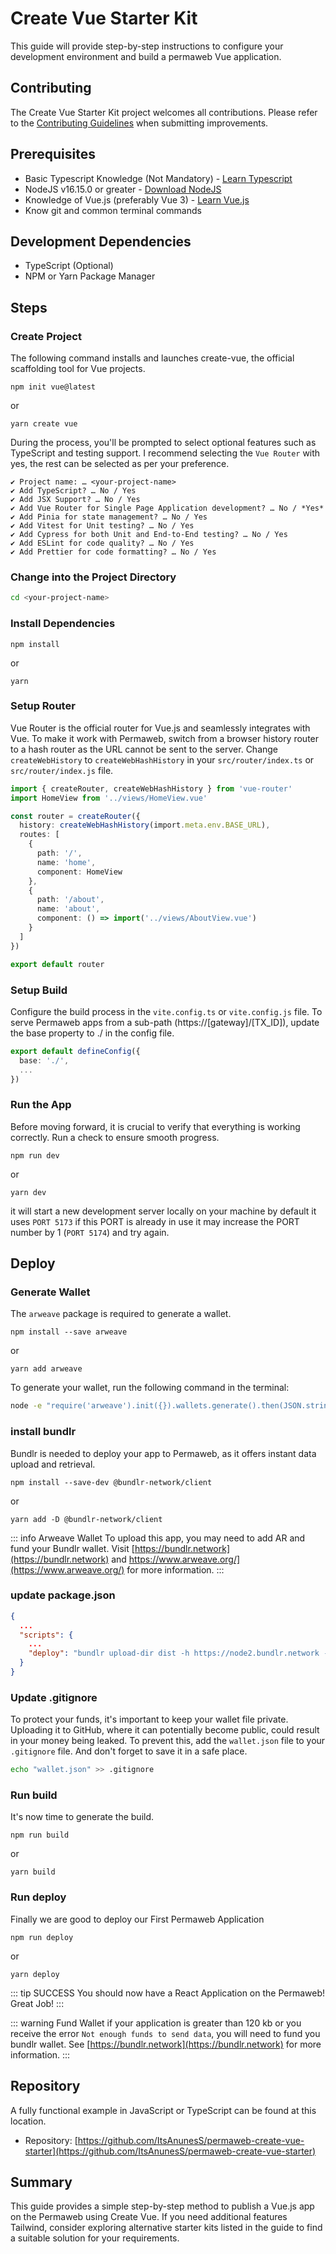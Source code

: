 # Create Vue Starter Kit

This guide will provide step-by-step instructions to configure your development environment and build a permaweb Vue application.

## Contributing

The Create Vue Starter Kit project welcomes all contributions. Please refer to the [Contributing Guidelines](./CONTRIBUTING.md) when submitting improvements.

## Prerequisites

- Basic Typescript Knowledge (Not Mandatory) - [Learn Typescript](https://www.typescriptlang.org/docs/)
- NodeJS v16.15.0 or greater - [Download NodeJS](https://nodejs.org/en/download/)
- Knowledge of Vue.js (preferably Vue 3) - [Learn Vue.js](https://vuejs.org/)
- Know git and common terminal commands

## Development Dependencies

- TypeScript (Optional)
- NPM or Yarn Package Manager

## Steps

### Create Project

The following command installs and launches create-vue, the official scaffolding tool for Vue projects.


```console:no-line-numbers
npm init vue@latest
```

or 

```console:no-line-numbers
yarn create vue
```

During the process, you'll be prompted to select optional features such as TypeScript and testing support. I recommend selecting the `Vue Router` with yes, the rest can be selected as per your preference.

```console:no-line-numbers
✔ Project name: … <your-project-name>
✔ Add TypeScript? … No / Yes
✔ Add JSX Support? … No / Yes
✔ Add Vue Router for Single Page Application development? … No / *Yes*
✔ Add Pinia for state management? … No / Yes
✔ Add Vitest for Unit testing? … No / Yes
✔ Add Cypress for both Unit and End-to-End testing? … No / Yes
✔ Add ESLint for code quality? … No / Yes
✔ Add Prettier for code formatting? … No / Yes
```

### Change into the Project Directory

```sh
cd <your-project-name>
```

### Install Dependencies

```console:no-line-numbers
npm install
```

or

```console:no-line-numbers
yarn
```

### Setup Router

Vue Router is the official router for Vue.js and seamlessly integrates with Vue. To make it work with Permaweb, switch from a browser history router to a hash router as the URL cannot be sent to the server. Change `createWebHistory` to `createWebHashHistory` in your `src/router/index.ts` or `src/router/index.js` file.

```ts
import { createRouter, createWebHashHistory } from 'vue-router'
import HomeView from '../views/HomeView.vue'

const router = createRouter({
  history: createWebHashHistory(import.meta.env.BASE_URL),
  routes: [
    {
      path: '/',
      name: 'home',
      component: HomeView
    },
    {
      path: '/about',
      name: 'about',
      component: () => import('../views/AboutView.vue')
    }
  ]
})

export default router
```

### Setup Build

Configure the build process in the `vite.config.ts` or `vite.config.js` file. To serve Permaweb apps from a sub-path (https://[gateway]/[TX_ID]), update the base property to ./ in the config file.

```ts
export default defineConfig({
  base: './',
  ...
})
```

### Run the App

Before moving forward, it is crucial to verify that everything is working correctly. Run a check to ensure smooth progress.

```console:no-line-numbers
npm run dev
```

or

```console:no-line-numbers
yarn dev
```

it will start a new development server locally on your machine by default it uses `PORT 5173` if this PORT is already in use it may increase the PORT number by 1 (`PORT 5174`) and try again.

## Deploy

### Generate Wallet
The `arweave` package is required to generate a wallet.

```console:no-line-numbers
npm install --save arweave
```

or

```console:no-line-numbers
yarn add arweave
```

To generate your wallet, run the following command in the terminal:

```sh
node -e "require('arweave').init({}).wallets.generate().then(JSON.stringify).then(console.log.bind(console))" > wallet.json
```

### install bundlr

Bundlr is needed to deploy your app to Permaweb, as it offers instant data upload and retrieval.


```console:no-line-numbers
npm install --save-dev @bundlr-network/client
```

or

```console:no-line-numbers
yarn add -D @bundlr-network/client
```

::: info Arweave Wallet
To upload this app, you may need to add AR and fund your Bundlr wallet. Visit [https://bundlr.network](https://bundlr.network) and https://www.arweave.org/](https://www.arweave.org/) for more information.
:::

### update package.json

```json
{
  ...
  "scripts": {
    ...
    "deploy": "bundlr upload-dir dist -h https://node2.bundlr.network --wallet ./wallet.json -c arweave --index-file index.html --no-confirmation"
  }
}
```

### Update .gitignore

To protect your funds, it's important to keep your wallet file private. Uploading it to GitHub, where it can potentially become public, could result in your money being leaked. To prevent this, add the `wallet.json` file to your `.gitignore` file. And don't forget to save it in a safe place.

```sh
echo "wallet.json" >> .gitignore
```

### Run build

It's now time to generate the build.

```console:no-line-numbers
npm run build
```

or

```console:no-line-numbers
yarn build
```

### Run deploy
Finally we are good to deploy our First Permaweb Application

```console:no-line-numbers
npm run deploy
```

or

```console:no-line-numbers
yarn deploy
```

::: tip SUCCESS
You should now have a React Application on the Permaweb! Great Job!
:::

::: warning Fund Wallet
if your application is greater than 120 kb or you receive the error `Not enough funds to send data`, you will need to fund you bundlr wallet. See [https://bundlr.network](https://bundlr.network) for more information.
:::

## Repository

A fully functional example in JavaScript or TypeScript can be found at this location.

* Repository: [https://github.com/ItsAnunesS/permaweb-create-vue-starter](https://github.com/ItsAnunesS/permaweb-create-vue-starter)

## Summary

This guide provides a simple step-by-step method to publish a Vue.js app on the Permaweb using Create Vue. If you need additional features Tailwind, consider exploring alternative starter kits listed in the guide to find a suitable solution for your requirements.
